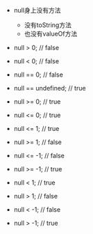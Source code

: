 * null身上没有方法
    - 没有toString方法
    - 也没有valueOf方法
* null > 0; // false
* null < 0; // false
* null == 0; // false
* null == undefined; // true
* null >= 0; // true
* null <= 0; // true

* null <= 1; // true
* null >= 1; // false
* null <= -1; // false
* null >= -1; // true

* null < 1; // true
* null > 1; // false
* null < -1; // false
* null > -1; // true
